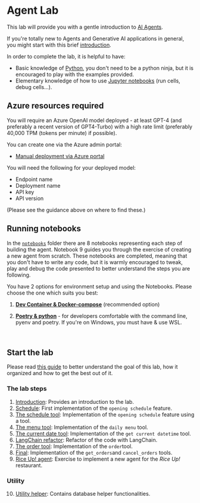 # Agent Lab

This lab will provide you with a gentle introduction to [AI Agents](https://learn.microsoft.com/azure/cloud-adoption-framework/innovate/best-practices/conversational-ai).

If you're totally new to Agents and Generative AI applications in general, you might start with this brief [introduction](docs/agent-introduction.md).

In order to complete the lab, it is helpful to have:

- Basic knowledge of [Python](https://python.org), you don't need to be a python ninja, but it is encouraged to play with the examples provided.
- Elementary knowledge of how to use [Jupyter notebooks](https://jupyter.org/) (run cells, debug cells...).

## Azure resources required

You will require an Azure OpenAI model deployed - at least GPT-4 (and preferably a recent version of GPT4-Turbo)
with a high rate limit (preferably 40,000 TPM (tokens per minute)  if possible).

You can create one via the Azure admin portal:

- [Manual deployment via Azure portal](./docs/manual-deployment-in-azure-portal.md)

You will need the following for your deployed model:

- Endpoint name
- Deployment name
- API key
- API version

(Please see the guidance above on where to find these.)

## Running notebooks

In the [`notebooks`](./notebooks/) folder there are 8 notebooks representing each step of building the agent. Notebook 9 guides you through the exercise of creating a new agent from scratch.
These notebooks are completed, meaning that you don't have to write any code, but it is warmly encouraged to tweak,
play and debug the code presented to better understand the steps you are following.

You have 2 options for environment setup and using the Notebooks. Please choose the one which suits you best:

1. [**Dev Container & Docker-compose**](./docs/environment-setup-devcontainer.md) (recommended option)

2. [**Poetry & python**](./docs/environment-setup-local-virtualenv.md) - for developers comfortable with the command line, pyenv and poetry. If you're on Windows, you must have & use WSL.

<br>

## Start the lab

  Please read [this guide](docs/understanding-the-use-case.md) to better understand the goal of this lab, how it organized and how to get the best out of it.

### The lab steps  

1. [Introduction](notebooks/01_intro.ipynb): Provides an introduction to the lab.
2. [Schedule](notebooks/02_get_schedule.ipynb): First implementation of the `opening schedule` feature.  
3. [The schedule tool](notebooks/03_get_schedule_tool.ipynb): Implementation of the `opening schedule` feature using a tool.
4. [The menu tool](notebooks/04_get_menu_tool.ipynb): Implementation of the `daily menu` tool.
5. [The current date tool](notebooks/05_get_current_date_tool.ipynb): Implementation of the `get current datetime` tool.
6. [LangChain refactor](notebooks/06_use_langchain.ipynb): Refactor of the code with LangChain.
7. [The order tool](notebooks/07_order_tool.ipynb): Implementation of the `order`tool.
8. [Final](notebooks/08_final.ipynb): Implementation of the `get_orders`and `cancel_orders` tools.
9. [Rice Up! agent](./notebooks/09_riceup_agent.ipynb): Exercise to implement a new agent for the *Rice Up!* restaurant.

### Utility

10. [Utility helper](notebooks/99-db_utility.ipynb): Contains database helper functionalities.
